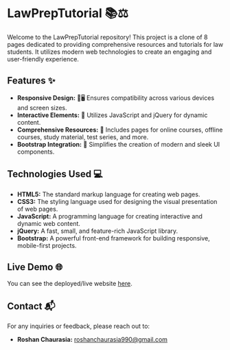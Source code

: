 # LawPrepTutorial 📚⚖️

Welcome to the LawPrepTutorial repository! This project is a clone of 8 pages dedicated to providing comprehensive resources and tutorials for law students. It utilizes modern web technologies to create an engaging and user-friendly experience.

## Features ✨
- **Responsive Design:** 📱🖥️ Ensures compatibility across various devices and screen sizes.
- **Interactive Elements:** 🔄 Utilizes JavaScript and jQuery for dynamic content.
- **Comprehensive Resources:** 📖 Includes pages for online courses, offline courses, study material, test series, and more.
- **Bootstrap Integration:** 🎨 Simplifies the creation of modern and sleek UI components.

## Technologies Used 💻
- **HTML5:** The standard markup language for creating web pages.
- **CSS3:** The styling language used for designing the visual presentation of web pages.
- **JavaScript:** A programming language for creating interactive and dynamic web content.
- **jQuery:** A fast, small, and feature-rich JavaScript library.
- **Bootstrap:** A powerful front-end framework for building responsive, mobile-first projects.

## Live Demo 🌐
You can see the deployed/live website [here](https://cyberroshan.github.io/lawpreptutorial.github.io/).

## Contact 📬
For any inquiries or feedback, please reach out to:
- **Roshan Chaurasia:** [roshanchaurasia990@gmail.com](mailto:roshanchaurasia990@gmail.com)
